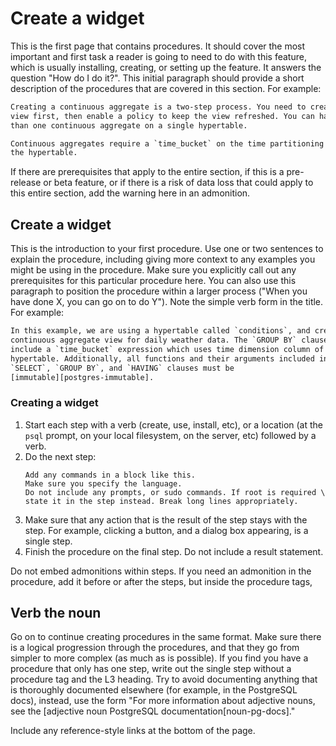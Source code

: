 <!-- vale off -->
# Create a widget
This is the first page that contains procedures. It should cover the most
important and first task a reader is going to need to do with this feature, which
is usually installing, creating, or setting up the feature. It answers the
question "How do I do it?". This initial paragraph should provide a short
description of the procedures that are covered in this section. For example:

```txt
Creating a continuous aggregate is a two-step process. You need to create the
view first, then enable a policy to keep the view refreshed. You can have more
than one continuous aggregate on a single hypertable.

Continuous aggregates require a `time_bucket` on the time partitioning column of
the hypertable.
```

<highlight type="note|important|warning">
If there are prerequisites that apply to the entire section, if this is a
pre-release or beta feature, or if there is a risk of data loss that could apply
to this entire section, add the warning here in an admonition.
</highlight>

## Create a widget
This is the introduction to your first procedure. Use one or two sentences to
explain the procedure, including giving more context to any examples you might be
using in the procedure. Make sure you explicitly call out any prerequisites for
this particular procedure here. You can also use this paragraph to position the
procedure within a larger process ("When you have done X, you can go on to do Y").
Note the simple verb form in the title. For example:

```txt
In this example, we are using a hypertable called `conditions`, and creating a
continuous aggregate view for daily weather data. The `GROUP BY` clause must
include a `time_bucket` expression which uses time dimension column of the
hypertable. Additionally, all functions and their arguments included in
`SELECT`, `GROUP BY`, and `HAVING` clauses must be
[immutable][postgres-immutable].
```

<procedure>

### Creating a widget
1.  Start each step with a verb (create, use, install, etc), or a location (at
    the `psql` prompt, on your local filesystem, on the server, etc) followed by
    a verb.
1. Do the next step:
   ```sql|bash|...
   Add any commands in a block like this.
   Make sure you specify the language.
   Do not include any prompts, or sudo commands. If root is required \
   state it in the step instead. Break long lines appropriately.
   ```
1. Make sure that any action that is the result of the step stays with the step.
   For example, clicking a button, and a dialog box appearing, is a single step.
1. Finish the procedure on the final step. Do not include a result statement.

<highlight type="note|important|warning">
Do not embed admonitions within steps. If you need an admonition in the procedure,
add it before or after the steps, but inside the procedure tags,
</highlight>

</procedure>

## Verb the noun
Go on to continue creating procedures in the same format. Make sure there is a
logical progression through the procedures, and that they go from simpler to more
complex (as much as is possible). If you find you have a procedure that only has
one step, write out the single step without a procedure tag and the L3 heading.
Try to avoid documenting anything that is thoroughly documented elsewhere (for
example, in the PostgreSQL docs), instead, use the form "For more information
about adjective nouns, see the
[adjective noun PostgreSQL documentation[noun-pg-docs]."

Include any reference-style links at the bottom of the page.

